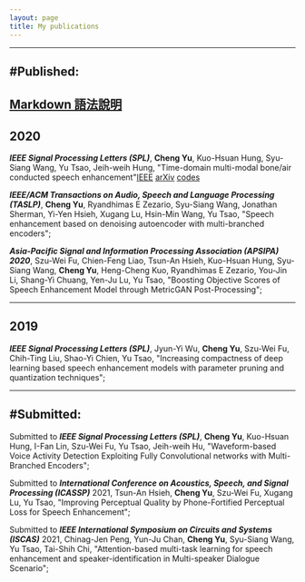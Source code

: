 ```yaml
---
layout: page
title: My publications
---
```


---
#Published:
---
[Markdown 語法說明](http://markdown.tw/ "Title")
---
2020
---

**_IEEE Signal Processing Letters (SPL)_**, **Cheng Yu**, Kuo-Hsuan Hung, Syu-Siang Wang, Yu Tsao, Jeih-weih Hung, "Time-domain multi-modal bone/air conducted speech enhancement"[IEEE](https://scholar.google.com/citations?user=RaVT25oAAAAJ&hl=zh-TW#d=gs_md_cita-d&u=%2Fcitations%3Fview_op%3Dview_citation%26hl%3Dzh-TW%26user%3DRaVT25oAAAAJ%26citation_for_view%3DRaVT25oAAAAJ%3A9yKSN-GCB0IC%26tzom%3D-480)  [arXiv](https://arxiv.org/pdf/1911.09847.pdf)  [codes](https://github.com/WilliamYu1993/BAMSE)

**_IEEE/ACM Transactions on Audio, Speech and Language Processing (TASLP)_**, **Cheng Yu**, Ryandhimas E Zezario, Syu-Siang Wang, Jonathan Sherman, Yi-Yen Hsieh, Xugang Lu, Hsin-Min Wang, Yu Tsao, "Speech enhancement based on denoising autoencoder with multi-branched encoders"; 

**_Asia-Pacific Signal and Information Processing Association (APSIPA) 2020_**, Szu-Wei Fu, Chien-Feng Liao, Tsun-An Hsieh, Kuo-Hsuan Hung, Syu-Siang Wang, **Cheng Yu**, Heng-Cheng Kuo, Ryandhimas E Zezario, You-Jin Li, Shang-Yi Chuang, Yen-Ju Lu, Yu Tsao, "Boosting Objective Scores of Speech Enhancement Model through MetricGAN Post-Processing"; 

---
2019
---

**_IEEE Signal Processing Letters (SPL)_**, Jyun-Yi Wu, **Cheng Yu**, Szu-Wei Fu, Chih-Ting Liu, Shao-Yi Chien, Yu Tsao, "Increasing compactness of deep learning based speech enhancement models with parameter pruning and quantization techniques"; 

---
#Submitted:
---

Submitted to **_IEEE Signal Processing Letters (SPL)_**, **Cheng Yu**, Kuo-Hsuan Hung, I-Fan Lin, Szu-Wei Fu, Yu Tsao, Jeih-weih Hu, "Waveform-based Voice Activity Detection Exploiting Fully Convolutional networks with Multi-Branched Encoders"; 

Submitted to **_International Conference on Acoustics, Speech, and Signal Processing (ICASSP)_** 2021, Tsun-An Hsieh, **Cheng Yu**, Szu-Wei Fu, Xugang Lu, Yu Tsao, "Improving Perceptual Quality by Phone-Fortified Perceptual Loss for Speech Enhancement"; 

Submitted to **_IEEE International Symposium on Circuits and Systems (ISCAS)_** 2021, Chinag-Jen Peng, Yun-Ju Chan, **Cheng Yu**, Syu-Siang Wang, Yu Tsao, Tai-Shih Chi, "Attention-based multi-task learning for speech enhancement and speaker-identification in Multi-speaker Dialogue Scenario";
